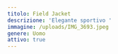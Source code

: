 ```yaml
---
titolo: Field Jacket
descrizione: 'Elegante sportivo '
immagine: /uploads/IMG_3693.jpeg
genere: Uomo
attivo: true
---
```


